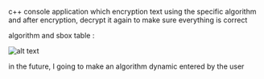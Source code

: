 c++ console application which encryption text using the specific algorithm and after encryption, decrypt it again  to make sure everything is correct 

algorithm and sbox table :

![alt text](https://db3pap005files.storage.live.com/y4mddxtuQE7cdm299K37dJ49sDuYiBOCbP7_pPDyks8uA9pITgyHOfLDh1wJGUrl0SMQBoMEKT42x8MRWcl3Fufj7p2x_qaKZ2SekCcVG5O6GmP53KHDRXo4mjdk4h3gm0aS28Q4Woha7lTngx6D0C1A53mS5TSX8ziDmS8GgpzIeWCVxXYj-DwoOnS1F47FDy7?width=927&height=305&cropmode=none)


in the future, I going to make an algorithm dynamic entered by the user
